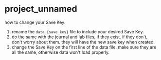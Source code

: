 # project_unnamed

how to change your Save Key:
1. rename the `data_{save_key}` file to include your desired Save Key.
2. do the same with the journal and lab files, if they exist. if they don't, don't worry about them. they will have the new save key when created.
3. change the Save Key on the first line of the data file.
make sure they are all the same, otherwise data won't load properly.
